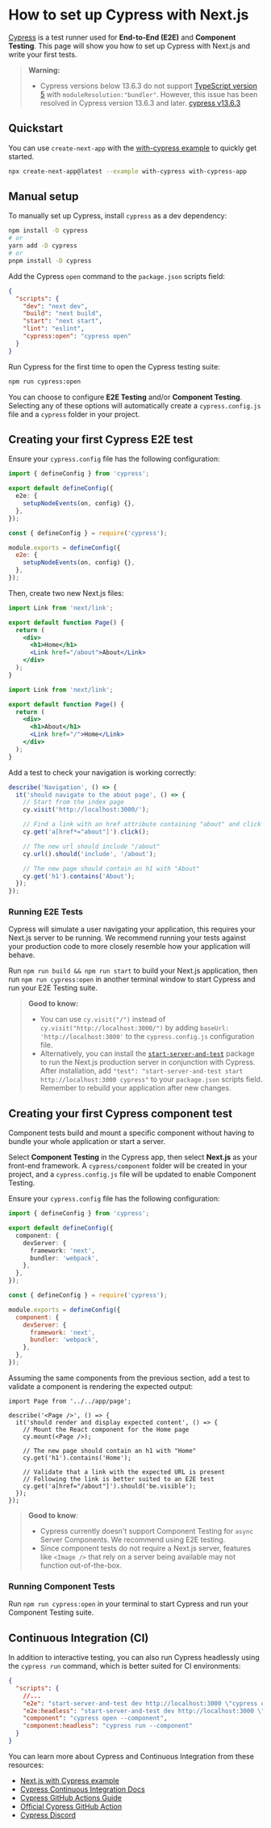 # How to set up Cypress with Next.js

[Cypress](https://www.cypress.io/) is a test runner used for **End-to-End (E2E)** and **Component Testing**. This page will show you how to set up Cypress with Next.js and write your first tests.

> **Warning:**
>
> - Cypress versions below 13.6.3 do not support [TypeScript version 5](https://github.com/cypress-io/cypress/issues/27731) with `moduleResolution:"bundler"`. However, this issue has been resolved in Cypress version 13.6.3 and later. [cypress v13.6.3](https://docs.cypress.io/guides/references/changelog#13-6-3)

## Quickstart

You can use `create-next-app` with the [with-cypress example](https://github.com/vercel/next.js/tree/canary/examples/with-cypress) to quickly get started.

```bash filename="Terminal"
npx create-next-app@latest --example with-cypress with-cypress-app
```

## Manual setup

To manually set up Cypress, install `cypress` as a dev dependency:

```bash filename="Terminal"
npm install -D cypress
# or
yarn add -D cypress
# or
pnpm install -D cypress
```

Add the Cypress `open` command to the `package.json` scripts field:

```json filename="package.json"
{
  "scripts": {
    "dev": "next dev",
    "build": "next build",
    "start": "next start",
    "lint": "eslint",
    "cypress:open": "cypress open"
  }
}
```

Run Cypress for the first time to open the Cypress testing suite:

```bash filename="Terminal"
npm run cypress:open
```

You can choose to configure **E2E Testing** and/or **Component Testing**. Selecting any of these options will automatically create a `cypress.config.js` file and a `cypress` folder in your project.

## Creating your first Cypress E2E test

Ensure your `cypress.config` file has the following configuration:

```ts filename="cypress.config.ts" switcher
import { defineConfig } from 'cypress';

export default defineConfig({
  e2e: {
    setupNodeEvents(on, config) {},
  },
});
```

```js filename="cypress.config.js" switcher
const { defineConfig } = require('cypress');

module.exports = defineConfig({
  e2e: {
    setupNodeEvents(on, config) {},
  },
});
```

Then, create two new Next.js files:

```jsx filename="app/page.js"
import Link from 'next/link';

export default function Page() {
  return (
    <div>
      <h1>Home</h1>
      <Link href="/about">About</Link>
    </div>
  );
}
```

```jsx filename="app/about/page.js"
import Link from 'next/link';

export default function Page() {
  return (
    <div>
      <h1>About</h1>
      <Link href="/">Home</Link>
    </div>
  );
}
```

Add a test to check your navigation is working correctly:

```js filename="cypress/e2e/app.cy.js"
describe('Navigation', () => {
  it('should navigate to the about page', () => {
    // Start from the index page
    cy.visit('http://localhost:3000/');

    // Find a link with an href attribute containing "about" and click it
    cy.get('a[href*="about"]').click();

    // The new url should include "/about"
    cy.url().should('include', '/about');

    // The new page should contain an h1 with "About"
    cy.get('h1').contains('About');
  });
});
```

### Running E2E Tests

Cypress will simulate a user navigating your application, this requires your Next.js server to be running. We recommend running your tests against your production code to more closely resemble how your application will behave.

Run `npm run build && npm run start` to build your Next.js application, then run `npm run cypress:open` in another terminal window to start Cypress and run your E2E Testing suite.

> **Good to know:**
>
> - You can use `cy.visit("/")` instead of `cy.visit("http://localhost:3000/")` by adding `baseUrl: 'http://localhost:3000'` to the `cypress.config.js` configuration file.
> - Alternatively, you can install the [`start-server-and-test`](https://www.npmjs.com/package/start-server-and-test) package to run the Next.js production server in conjunction with Cypress. After installation, add `"test": "start-server-and-test start http://localhost:3000 cypress"` to your `package.json` scripts field. Remember to rebuild your application after new changes.

## Creating your first Cypress component test

Component tests build and mount a specific component without having to bundle your whole application or start a server.

Select **Component Testing** in the Cypress app, then select **Next.js** as your front-end framework. A `cypress/component` folder will be created in your project, and a `cypress.config.js` file will be updated to enable Component Testing.

Ensure your `cypress.config` file has the following configuration:

```ts filename="cypress.config.ts" switcher
import { defineConfig } from 'cypress';

export default defineConfig({
  component: {
    devServer: {
      framework: 'next',
      bundler: 'webpack',
    },
  },
});
```

```js filename="cypress.config.js" switcher
const { defineConfig } = require('cypress');

module.exports = defineConfig({
  component: {
    devServer: {
      framework: 'next',
      bundler: 'webpack',
    },
  },
});
```

Assuming the same components from the previous section, add a test to validate a component is rendering the expected output:

```tsx filename="cypress/component/about.cy.tsx"
import Page from '../../app/page';

describe('<Page />', () => {
  it('should render and display expected content', () => {
    // Mount the React component for the Home page
    cy.mount(<Page />);

    // The new page should contain an h1 with "Home"
    cy.get('h1').contains('Home');

    // Validate that a link with the expected URL is present
    // Following the link is better suited to an E2E test
    cy.get('a[href="/about"]').should('be.visible');
  });
});
```

> **Good to know**:
>
> - Cypress currently doesn't support Component Testing for `async` Server Components. We recommend using E2E testing.
> - Since component tests do not require a Next.js server, features like `<Image />` that rely on a server being available may not function out-of-the-box.

### Running Component Tests

Run `npm run cypress:open` in your terminal to start Cypress and run your Component Testing suite.

## Continuous Integration (CI)

In addition to interactive testing, you can also run Cypress headlessly using the `cypress run` command, which is better suited for CI environments:

```json filename="package.json"
{
  "scripts": {
    //...
    "e2e": "start-server-and-test dev http://localhost:3000 \"cypress open --e2e\"",
    "e2e:headless": "start-server-and-test dev http://localhost:3000 \"cypress run --e2e\"",
    "component": "cypress open --component",
    "component:headless": "cypress run --component"
  }
}
```

You can learn more about Cypress and Continuous Integration from these resources:

- [Next.js with Cypress example](https://github.com/vercel/next.js/tree/canary/examples/with-cypress)
- [Cypress Continuous Integration Docs](https://docs.cypress.io/guides/continuous-integration/introduction)
- [Cypress GitHub Actions Guide](https://on.cypress.io/github-actions)
- [Official Cypress GitHub Action](https://github.com/cypress-io/github-action)
- [Cypress Discord](https://discord.com/invite/cypress)
